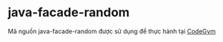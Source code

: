 # java-facade-random
Mã nguồn java-facade-random được sử dụng để thực hành tại [CodeGym](https://codegym.vn)
